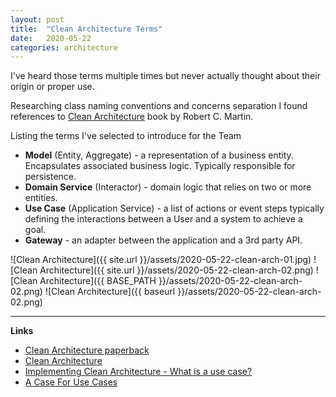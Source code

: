 ```yaml
---
layout: post
title:  "Clean Architecture Terms"
date:   2020-05-22
categories: architecture
---
```


I've heard those terms multiple times but never actually thought about their 
origin or proper use.

Researching class naming conventions and concerns separation I found 
references to [Clean Architecture][Clean Architecture paperback] book by Robert C. Martin.

Listing the terms I've selected to introduce for the Team

- **Model** (Entity, Aggregate) - a representation of a business entity.
  Encapsulates associated business logic. Typically responsible for persistence.
- **Domain Service** (Interactor) - domain logic that relies on two or more entities.
- **Use Case** (Application Service) - a list of actions or event steps
  typically defining the interactions between a User and a system to achieve a goal.
- **Gateway** - an adapter between the application and a 3rd party API.

![Clean Architecture]({{ site.url }}/assets/2020-05-22-clean-arch-01.jpg)
![Clean Architecture]({{ site.url }}/assets/2020-05-22-clean-arch-02.png)
![Clean Architecture]({{ BASE_PATH }}/assets/2020-05-22-clean-arch-02.png)
![Clean Architecture]({{ baseurl }}/assets/2020-05-22-clean-arch-02.png)

___

**Links**

- [Clean Architecture paperback]
- [Clean Architecture](https://blog.cleancoder.com/uncle-bob/2012/08/13/the-clean-architecture.html)
- [Implementing Clean Architecture - What is a use case?](http://www.plainionist.net/Implementing-Clean-Architecture-UseCases/)
- [A Case For Use Cases](https://webuild.envato.com/blog/a-case-for-use-cases/)

[Clean Architecture paperback]: https://www.amazon.com/Clean-Architecture-Craftsmans-Software-Structure/dp/0134494164
